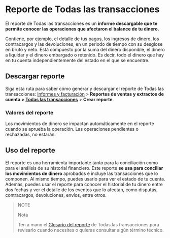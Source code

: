 # Reporte de Todas las transacciones

El reporte de Todas las transacciones es un **informe descargable que te permite conocer las operaciones que afectaron el balance de tu dinero.**

Contiene, por ejemplo, el detalle de tus pagos, los ingresos de dinero, los contracargos y las devoluciones, en un periodo de tiempo con su desglose en bruto y neto. Está compuesto por la suma del dinero disponible, el dinero a liquidar y el dinero embargado o retenido. Es decir, todo el dinero que hay en tu cuenta independientemente del estado en el que se encuentre. 

## Descargar reporte

Siga esta ruta para saber cómo generar y descargar el reporte de Todas las transacciones: 
[Informes y facturación](https://www.mercadopago[FAKER][URL][DOMAIN]/balance/reports) > **Reportes de ventas y extractos de cuenta > [Todas las transacciones](https://www.mercadopago[FAKER][URL][DOMAIN]/balance/reports/settlement)** > **Crear reporte**.

### Valores del reporte

Los movimientos de dinero se impactan automáticamente en el reporte cuando se aprueba la operación. Las operaciones pendientes o rechazadas, no estarán.

## Uso del reporte

El reporte es una herramienta importante tanto para la conciliación como para el análisis de su historial financiero. Este reporte **se usa para conciliar los movimientos de dinero** aprobados e incluye las transacciones que lo componen. Al mismo tiempo, puedes usarlo para ver el estado de tu cuenta. Además, puedes usar el reporte para conocer el historial de tu dinero entre dos fechas y ver el detalle de los eventos que lo afectan, como disputas, contracargos, devoluciones, envíos, entre otros.

> NOTE
>
> Nota
>
> Ten a mano el [Glosario del reporte](https://www.mercadopago[FAKER][URL][DOMAIN]/developers/es/guides/additional-content/reports/account-money/glossary) de Todas las transacciones para revisarlo cuando necesites o quieras consultar algún término técnico.